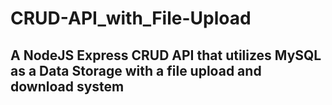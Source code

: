 # CRUD-API_with_File-Upload
## A NodeJS Express CRUD API that utilizes MySQL as a Data Storage with a file upload and download system
